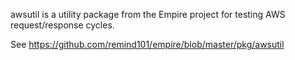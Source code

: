 awsutil is a utility package from the Empire project for testing AWS
request/response cycles.

See https://github.com/remind101/empire/blob/master/pkg/awsutil
